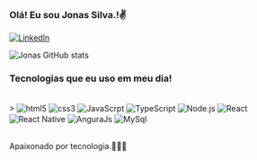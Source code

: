 ### Olá! Eu sou Jonas Silva.!✌️

[![Linkedln](https://img.shields.io/badge/LinkedIn-0077B5?style=for-the-badge&logo=linkedin&logoColor=white
)](https://www.linkedin.com/in/jonas-silva-699538230)

![Jonas GitHub stats](https://github-readme-stats.vercel.app/api?username=anuraghazra&show_icons=true&theme=dracula)

### Tecnologias que eu uso em meu dia!


<div style="display: inline_block"><br/>>
  <img align="center" alt="html5" src="https://img.shields.io/badge/HTML5-E34F26?style=for-the-badge&logo=html5&logoColor=white"/>
  <img align="center" alt="css3" src="https://img.shields.io/badge/CSS3-1572B6?style=for-the-badge&logo=css3&logoColor=white" />
  <img align="center" alt="JavaScrpt" src="https://img.shields.io/badge/JavaScript-323330?style=for-the-badge&logo=javascript&logoColor=F7DF1E"/>
  <img align="center" alt="TypeScript"  
   src="https://img.shields.io/badge/TypeScript-007ACC?style=for-the-badge&logo=typescript&logoColor=white"/>
  <img align="center" alt="Node.js"  
   src="https://img.shields.io/badge/Node.js-43853D?style=for-the-badge&logo=node.js&logoColor=white"/> 
  <img align="center" alt="React"  
   src="https://img.shields.io/badge/React-20232A?style=for-the-badge&logo=react&logoColor=61DAFB "/> 
    <img align="center" alt="React Native"  
   src="https://img.shields.io/badge/React_Native-20232A?style=for-the-badge&logo=react&logoColor=61DAFB "/> 
    <img align="center" alt="AnguraJs"  
   src="https://img.shields.io/badge/AngularJS-E23237?style=for-the-badge&logo=angularjs&logoColor=white "/> 
    <img align="center" alt="MySql"  
   src="https://img.shields.io/badge/MySQL-00000F?style=for-the-badge&logo=mysql&logoColor=white "/> 
  </div></br>
  
  
  
  Apaixonado por tecnologia.🧑🏾‍💻
        




